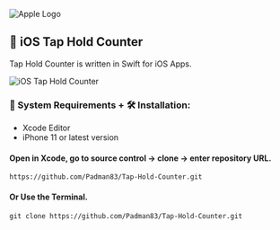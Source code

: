 ![Apple Logo](https://user-images.githubusercontent.com/45048950/73131198-bca1e580-4041-11ea-8f8d-ebfd844f0e64.png) 

## 📱 iOS Tap Hold Counter

Tap Hold Counter is written in Swift for iOS Apps.

![iOS Tap   Hold Counter](https://user-images.githubusercontent.com/45048950/74591404-ae4c5580-5052-11ea-8104-590e62f08de0.gif)

### 🧰 System Requirements + 🛠️ Installation:

* Xcode Editor
* iPhone 11 or latest version

#### Open in Xcode, go to source control -> clone -> enter repository URL.

```
https://github.com/Padman83/Tap-Hold-Counter.git
```

#### Or Use the Terminal.

```
git clone https://github.com/Padman83/Tap-Hold-Counter.git
```

